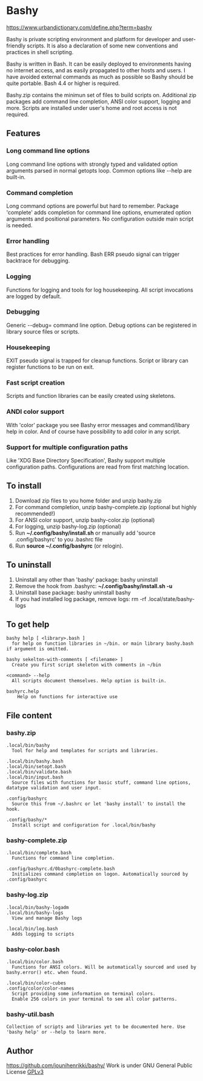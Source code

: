 # Bashy
https://www.urbandictionary.com/define.php?term=bashy

Bashy is private scripting environment and platform for developer and user-friendly scripts.
It is also a declaration of some new conventions and practices in shell scripting.

Bashy is written in Bash.
It can be easily deployed to environments having no internet access, and as easily propagated to other hosts and users.
I have avoided external commands as much as possible so Bashy should be quite portable.
Bash 4.4 or higher is required.

Bashy.zip contains the minimun set of files to build scripts on. Additional zip packages add command line completion, ANSI color support, logging and more.
Scripts are installed under user's home and root access is not required.

## Features
### Long command line options
Long command line options with strongly typed and validated option arguments parsed in normal getopts loop. Common options like --help are built-in.

### Command completion
Long command options are powerful but hard to remember. Package 'complete' adds completion for command line options, enumerated option arguments and positional parameters. No configuration outside main script is needed.

### Error handling
Best practices for error handling. Bash ERR pseudo signal can trigger backtrace for debugging.

### Logging
Functions for logging and tools for log housekeeping. All script invocations are logged by default.

### Debugging
Generic --debug= command line option. Debug options can be registered in library source files or scripts.

### Housekeeping
EXIT pseudo signal is trapped for cleanup functions. Script or library can register functions to be run on exit.

### Fast script creation
Scripts and function libraries can be easily created using skeletons.

### ANDI color support
With 'color' package you see Bashy error messages and command/libary help in color. And of course have possibility to add color in any script.

### Support for multiple configuration paths
Like 'XDG Base Directory Specification', Bashy support multiple configuration paths. Configurations are read from first matching location.

## To install
1. Download zip files to you home folder and unzip bashy.zip
2. For command completion, unzip bashy-complete.zip (optional but highly recommended!)
3. For ANSI color support, unzip bashy-color.zip (optional)
4. For logging, unzip bashy-log.zip (optional)
5. Run **~/.config/bashy/install.sh** or manually add 'source .config/bashyrc' to you .bashrc file
6. Run **source ~/.config/bashyrc** (or relogin).

## To uninstall
1. Uninstall any other than 'bashy' package: bashy uninstall <package>
2. Remove the hook from .bashyrc: **~/.config/bashy/install.sh -u**
3. Uninstall base package: bashy uninstall bashy
4. If you had installed log package, remove logs: rm -rf .local/state/bashy-logs

## To get help
    bashy help [ <library>.bash ]
      for help on function libraries in ~/bin. or main library bashy.bash if argument is omitted.

    bashy sekelton-with-comments [ <filename> ]
      Create you first script skeleton with comments in ~/bin

    <command> --help
      All scripts document themselves. Help option is built-in.

    bashyrc.help
        Help on functions for interactive use
## File content
### bashy.zip
    .local/bin/bashy
      Tool for help and templates for scripts and libraries.

    .local/bin/bashy.bash
    .local/bin/setopt.bash
    .local/bin/validate.bash
    .local/bin/input.bash
      Source files with functions for basic stuff, command line options, datatype validation and user input.

    .config/bashyrc
      Source this from ~/.bashrc or let 'bashy install' to install the hook.

    .config/bashy/*
      Install script and configuration for .local/bin/bashy
### bashy-complete.zip
    .local/bin/complete.bash
      Functions for command line completion.

    .config/bashyrc.d/0bashyrc-complete.bash
      Initializes command completion on logon. Automatically sourced by .config/bashyrc
### bashy-log.zip
    .local/bin/bashy-logadm
    .local/bin/bashy-logs
      View and manage Bashy logs

    .local/bin/log.bash
      Adds logging to scripts
### bashy-color.bash
    .local/bin/color.bash
      Functions for ANSI colors. Will be automatically sourced and used by bashy.error() etc. when found.

    .local/bin/color-cubes
    .config/color/color-names
      Script providing some information on terminal colors.
      Enable 256 colors in your terminal to see all color patterns.
### bashy-util.bash
    Collection of scripts and libraries yet to be documented here. Use 'bashy help' or --help to learn more.
## Author
https://github.com/jounihenrikki/bashy/
Work is under GNU General Public License [GPLv3](https://www.gnu.org/licenses/gpl-3.0.html)
